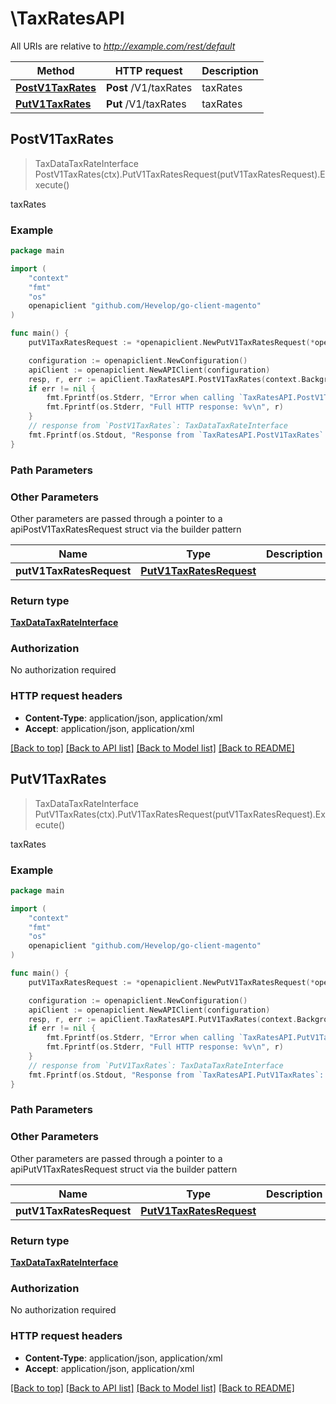 # \TaxRatesAPI

All URIs are relative to *http://example.com/rest/default*

Method | HTTP request | Description
------------- | ------------- | -------------
[**PostV1TaxRates**](TaxRatesAPI.md#PostV1TaxRates) | **Post** /V1/taxRates | taxRates
[**PutV1TaxRates**](TaxRatesAPI.md#PutV1TaxRates) | **Put** /V1/taxRates | taxRates



## PostV1TaxRates

> TaxDataTaxRateInterface PostV1TaxRates(ctx).PutV1TaxRatesRequest(putV1TaxRatesRequest).Execute()

taxRates



### Example

```go
package main

import (
	"context"
	"fmt"
	"os"
	openapiclient "github.com/Hevelop/go-client-magento"
)

func main() {
	putV1TaxRatesRequest := *openapiclient.NewPutV1TaxRatesRequest(*openapiclient.NewTaxDataTaxRateInterface("TaxCountryId_example", float32(123), "Code_example")) // PutV1TaxRatesRequest |  (optional)

	configuration := openapiclient.NewConfiguration()
	apiClient := openapiclient.NewAPIClient(configuration)
	resp, r, err := apiClient.TaxRatesAPI.PostV1TaxRates(context.Background()).PutV1TaxRatesRequest(putV1TaxRatesRequest).Execute()
	if err != nil {
		fmt.Fprintf(os.Stderr, "Error when calling `TaxRatesAPI.PostV1TaxRates``: %v\n", err)
		fmt.Fprintf(os.Stderr, "Full HTTP response: %v\n", r)
	}
	// response from `PostV1TaxRates`: TaxDataTaxRateInterface
	fmt.Fprintf(os.Stdout, "Response from `TaxRatesAPI.PostV1TaxRates`: %v\n", resp)
}
```

### Path Parameters



### Other Parameters

Other parameters are passed through a pointer to a apiPostV1TaxRatesRequest struct via the builder pattern


Name | Type | Description  | Notes
------------- | ------------- | ------------- | -------------
 **putV1TaxRatesRequest** | [**PutV1TaxRatesRequest**](PutV1TaxRatesRequest.md) |  | 

### Return type

[**TaxDataTaxRateInterface**](TaxDataTaxRateInterface.md)

### Authorization

No authorization required

### HTTP request headers

- **Content-Type**: application/json, application/xml
- **Accept**: application/json, application/xml

[[Back to top]](#) [[Back to API list]](../README.md#documentation-for-api-endpoints)
[[Back to Model list]](../README.md#documentation-for-models)
[[Back to README]](../README.md)


## PutV1TaxRates

> TaxDataTaxRateInterface PutV1TaxRates(ctx).PutV1TaxRatesRequest(putV1TaxRatesRequest).Execute()

taxRates



### Example

```go
package main

import (
	"context"
	"fmt"
	"os"
	openapiclient "github.com/Hevelop/go-client-magento"
)

func main() {
	putV1TaxRatesRequest := *openapiclient.NewPutV1TaxRatesRequest(*openapiclient.NewTaxDataTaxRateInterface("TaxCountryId_example", float32(123), "Code_example")) // PutV1TaxRatesRequest |  (optional)

	configuration := openapiclient.NewConfiguration()
	apiClient := openapiclient.NewAPIClient(configuration)
	resp, r, err := apiClient.TaxRatesAPI.PutV1TaxRates(context.Background()).PutV1TaxRatesRequest(putV1TaxRatesRequest).Execute()
	if err != nil {
		fmt.Fprintf(os.Stderr, "Error when calling `TaxRatesAPI.PutV1TaxRates``: %v\n", err)
		fmt.Fprintf(os.Stderr, "Full HTTP response: %v\n", r)
	}
	// response from `PutV1TaxRates`: TaxDataTaxRateInterface
	fmt.Fprintf(os.Stdout, "Response from `TaxRatesAPI.PutV1TaxRates`: %v\n", resp)
}
```

### Path Parameters



### Other Parameters

Other parameters are passed through a pointer to a apiPutV1TaxRatesRequest struct via the builder pattern


Name | Type | Description  | Notes
------------- | ------------- | ------------- | -------------
 **putV1TaxRatesRequest** | [**PutV1TaxRatesRequest**](PutV1TaxRatesRequest.md) |  | 

### Return type

[**TaxDataTaxRateInterface**](TaxDataTaxRateInterface.md)

### Authorization

No authorization required

### HTTP request headers

- **Content-Type**: application/json, application/xml
- **Accept**: application/json, application/xml

[[Back to top]](#) [[Back to API list]](../README.md#documentation-for-api-endpoints)
[[Back to Model list]](../README.md#documentation-for-models)
[[Back to README]](../README.md)

